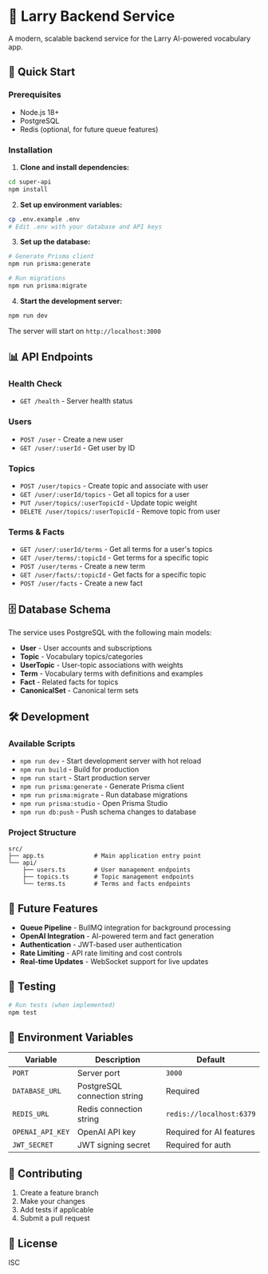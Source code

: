 # 🧠 Larry Backend Service

A modern, scalable backend service for the Larry AI-powered vocabulary app.

## 🚀 Quick Start

### Prerequisites
- Node.js 18+
- PostgreSQL
- Redis (optional, for future queue features)

### Installation

1. **Clone and install dependencies:**
```bash
cd super-api
npm install
```

2. **Set up environment variables:**
```bash
cp .env.example .env
# Edit .env with your database and API keys
```

3. **Set up the database:**
```bash
# Generate Prisma client
npm run prisma:generate

# Run migrations
npm run prisma:migrate
```

4. **Start the development server:**
```bash
npm run dev
```

The server will start on `http://localhost:3000`

## 📊 API Endpoints

### Health Check
- `GET /health` - Server health status

### Users
- `POST /user` - Create a new user
- `GET /user/:userId` - Get user by ID

### Topics
- `POST /user/topics` - Create topic and associate with user
- `GET /user/:userId/topics` - Get all topics for a user
- `PUT /user/topics/:userTopicId` - Update topic weight
- `DELETE /user/topics/:userTopicId` - Remove topic from user

### Terms & Facts
- `GET /user/:userId/terms` - Get all terms for a user's topics
- `GET /user/terms/:topicId` - Get terms for a specific topic
- `POST /user/terms` - Create a new term
- `GET /user/facts/:topicId` - Get facts for a specific topic
- `POST /user/facts` - Create a new fact

## 🗄️ Database Schema

The service uses PostgreSQL with the following main models:

- **User** - User accounts and subscriptions
- **Topic** - Vocabulary topics/categories
- **UserTopic** - User-topic associations with weights
- **Term** - Vocabulary terms with definitions and examples
- **Fact** - Related facts for topics
- **CanonicalSet** - Canonical term sets

## 🛠️ Development

### Available Scripts
- `npm run dev` - Start development server with hot reload
- `npm run build` - Build for production
- `npm run start` - Start production server
- `npm run prisma:generate` - Generate Prisma client
- `npm run prisma:migrate` - Run database migrations
- `npm run prisma:studio` - Open Prisma Studio
- `npm run db:push` - Push schema changes to database

### Project Structure
```
src/
├── app.ts              # Main application entry point
└── api/
    ├── users.ts        # User management endpoints
    ├── topics.ts       # Topic management endpoints
    └── terms.ts        # Terms and facts endpoints
```

## 🔮 Future Features

- **Queue Pipeline** - BullMQ integration for background processing
- **OpenAI Integration** - AI-powered term and fact generation
- **Authentication** - JWT-based user authentication
- **Rate Limiting** - API rate limiting and cost controls
- **Real-time Updates** - WebSocket support for live updates

## 🧪 Testing

```bash
# Run tests (when implemented)
npm test
```

## 📝 Environment Variables

| Variable | Description | Default |
|----------|-------------|---------|
| `PORT` | Server port | `3000` |
| `DATABASE_URL` | PostgreSQL connection string | Required |
| `REDIS_URL` | Redis connection string | `redis://localhost:6379` |
| `OPENAI_API_KEY` | OpenAI API key | Required for AI features |
| `JWT_SECRET` | JWT signing secret | Required for auth |

## 🤝 Contributing

1. Create a feature branch
2. Make your changes
3. Add tests if applicable
4. Submit a pull request

## 📄 License

ISC


